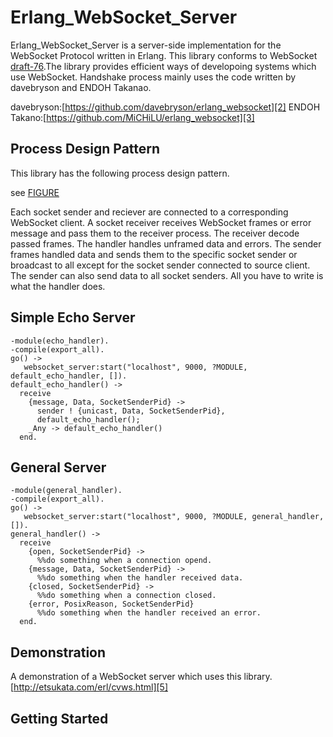 Erlang_WebSocket_Server
=======================

Erlang_WebSocket_Server is a server-side implementation for the WebSocket Protocol written in Erlang.
This library conforms to WebSocket [draft-76][1].The library provides efficient ways of developoing systems which use WebSocket.
Handshake process mainly uses the code written by davebryson and ENDOH Takanao.

davebryson:[https://github.com/davebryson/erlang_websocket][2]
ENDOH Takano:[https://github.com/MiCHiLU/erlang_websocket][3]

Process Design Pattern
----------------------

This library has the following process design pattern.

see [FIGURE][4]

Each socket sender and reciever are connected to a corresponding WebSocket client. A socket receiver receives WebSocket frames or error message and pass them to the receiver process. The receiver decode passed frames. The handler handles unframed data and errors. The sender frames handled data and sends them to the specific socket sender or broadcast to all except for the socket sender connected to source client. The sender can also send data to all socket senders.
All you have to write is what the handler does.

Simple Echo Server 
------------------
	-module(echo_handler).
	-compile(export_all).
	go() ->
	   websocket_server:start("localhost", 9000, ?MODULE, default_echo_handler, []).
	default_echo_handler() ->
	  receive
	    {message, Data, SocketSenderPid} -> 
	      sender ! {unicast, Data, SocketSenderPid},
	      default_echo_handler();
	    _Any -> default_echo_handler()
	  end.


General Server
------------
	-module(general_handler).
	-compile(export_all).
	go() ->
	   websocket_server:start("localhost", 9000, ?MODULE, general_handler, []).
	general_handler() ->
	  receive
	    {open, SocketSenderPid} ->
		  %%do something when a connection opend.
	    {message, Data, SocketSenderPid} -> 
	      %%do something when the handler received data.
		{closed, SocketSenderPid} ->
		  %%do something when a connection closed.
		{error, PosixReason, SocketSenderPid}
		  %%do something when the handler received an error.
	  end.


Demonstration
-------------

A demonstration of a WebSocket server which uses this library.
[http://etsukata.com/erl/cvws.html][5]

Getting Started
---------------

[1]:http://tools.ietf.org/html/draft-hixie-thewebsocketprotocol-76
[2]:https://github.com/davebryson/erlang_websocket
[3]:https://github.com/MiCHiLU/erlang_websocket
[4]:http://etsukata.com/erl/pdp.jpg
[5]:http://etsukata.com/erl/cvws.html